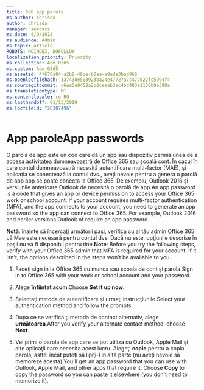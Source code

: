 ```yaml
---
title: 500 app parole
ms.author: chrisda
author: chrisda
manager: serdars
ms.date: 4/9/2018
ms.audience: Admin
ms.topic: article
ROBOTS: NOINDEX, NOFOLLOW
localization_priority: Priority
ms.collection: Adm_O365
ms.custom: Adm_O365
ms.assetid: 4f670a84-a2b8-48ce-b0aa-a9ada3bad066
ms.openlocfilehash: 137438e503923ba24e47727a7c472022fc5994f4
ms.sourcegitcommit: d6ea5e9458a2b8ceaab3ac4bd483e1130b9a398a
ms.translationtype: MT
ms.contentlocale: ro-RO
ms.lasthandoff: 01/15/2019
ms.locfileid: "28307496"
---
```

# <a name="app-passwords"></a><span data-ttu-id="582cc-102">App parole</span><span class="sxs-lookup"><span data-stu-id="582cc-102">App passwords</span></span>

<span data-ttu-id="582cc-p101">O parolă de app este un cod care dă un app sau dispozitiv permisiunea de a accesa activitatea dumneavoastră de Office 365 sau şcoală cont. În cazul în care contul dumneavoastră necesită autentificare multi-factor (MAE), şi aplicaţia se conectează la contul dvs., aveţi nevoie pentru a genera o parolă de app app se poate conecta la Office 365. De exemplu, Outlook 2016 şi versiunile anterioare Outlook de necesită o parolă de app.</span><span class="sxs-lookup"><span data-stu-id="582cc-p101">An app password is a code that gives an app or device permission to access your Office 365 work or school account. If your account requires multi-factor authentication (MFA), and the app connects to your account, you need to generate an app password so the app can connect to Office 365. For example, Outlook 2016 and earlier versions Outlook of require an app password.</span></span>
  
 <span data-ttu-id="582cc-p102">**Notă**: înainte să încercaţi următorii paşi, verifica cu al tău admin Office 365 că Mae este necesară pentru contul dvs. Dacă nu este, opţiunile descrise în paşii nu va fi disponibil pentru tine.</span><span class="sxs-lookup"><span data-stu-id="582cc-p102">**Note**: Before you try the following steps, verify with your Office 365 admin that MFA is required for your account. If it isn't, the options described in the steps won't be available to you.</span></span>
  
1. <span data-ttu-id="582cc-108">Faceţi sign in la Office 365 cu munca sau scoala de cont şi parola.</span><span class="sxs-lookup"><span data-stu-id="582cc-108">Sign in to Office 365 with your work or school account and your password.</span></span>
    
2. <span data-ttu-id="582cc-109">Alege **înfiinţat acum**.</span><span class="sxs-lookup"><span data-stu-id="582cc-109">Choose **Set it up now**.</span></span>
    
3. <span data-ttu-id="582cc-110">Selectaţi metoda de autentificare şi urmaţi instrucţiunile.</span><span class="sxs-lookup"><span data-stu-id="582cc-110">Select your authentication method and follow the prompts.</span></span>
    
4. <span data-ttu-id="582cc-111">Dupa ce se verifica ţi metoda de contact alternativ, alege **următoarea**.</span><span class="sxs-lookup"><span data-stu-id="582cc-111">After you verify your alternate contact method, choose **Next**.</span></span>
    
5. <span data-ttu-id="582cc-p103">Vei primi o parola de app care se pot utiliza cu Outlook, Apple Mail şi alte aplicaţii care necesita acest lucru. Alegeţi **copie** pentru a copia parola, astfel încât puteţi să lipiţi-l în altă parte (nu aveţi nevoie să memoreze acesta).</span><span class="sxs-lookup"><span data-stu-id="582cc-p103">You'll get an app password that you can use with Outlook, Apple Mail, and other apps that require it. Choose **Copy** to copy the password so you can paste it elsewhere (you don't need to memorize it).</span></span> 
    


